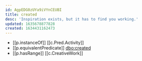 ```yaml
---
id: AgpEDG0zUYa9iVYnCEUBI
title: created
desc: 'Inspiration exists, but it has to find you working.'
updated: 1635678877828
created: 1634431162473
---
```



- [[p.instanceOf]] [[c.Pred.Activity]]
- [[p.equivalentPredicate]] [dbo:created](http://dbpedia.org/ontology/created)
- [[p.hasRange]] [[c.CreativeWork]]
